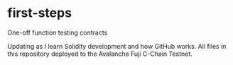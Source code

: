 # first-steps
One-off function testing contracts

Updating as I learn Solidity development and how GitHub works.
All files in this repository deployed to the Avalanche Fuji C-Chain Testnet.
